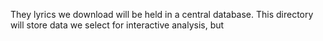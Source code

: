 They lyrics we download will be held in a central database. This directory will store data we select for interactive
analysis, but
